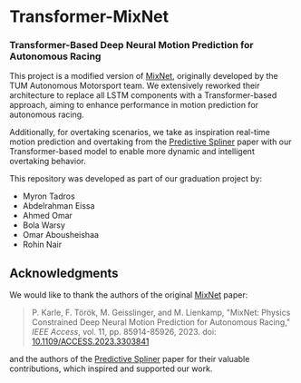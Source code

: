 # Transformer-MixNet

### Transformer-Based Deep Neural Motion Prediction for Autonomous Racing

This project is a modified version of [MixNet](https://doi.org/10.5281/zenodo.6953977), originally developed by the TUM Autonomous Motorsport team. We extensively reworked their architecture to replace all LSTM components with a Transformer-based approach, aiming to enhance performance in motion prediction for autonomous racing.

Additionally, for overtaking scenarios, we take as inspiration real-time motion prediction and overtaking from the [Predictive Spliner](https://arxiv.org/abs/2209.12689) paper with our Transformer-based model to enable more dynamic and intelligent overtaking behavior.

This repository was developed as part of our graduation project by:

- Myron Tadros  
- Abdelrahman Eissa  
- Ahmed Omar  
- Bola Warsy  
- Omar Abousheishaa  
- Rohin Nair  

## Acknowledgments

We would like to thank the authors of the original [MixNet](https://doi.org/10.5281/zenodo.6953977) paper:

> P. Karle, F. Török, M. Geisslinger, and M. Lienkamp, "MixNet: Physics Constrained Deep Neural Motion Prediction for Autonomous Racing," *IEEE Access*, vol. 11, pp. 85914-85926, 2023. doi: [10.1109/ACCESS.2023.3303841](https://doi.org/10.1109/ACCESS.2023.3303841)

and the authors of the [Predictive Spliner](https://arxiv.org/abs/2209.12689) paper for their valuable contributions, which inspired and supported our work.

